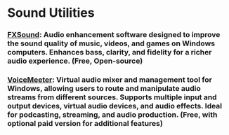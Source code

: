 # Sound Utilities

### [FXSound](https://github.com/fxsound2/fxsound-app): Audio enhancement software designed to improve the sound quality of music, videos, and games on Windows computers. Enhances bass, clarity, and fidelity for a richer audio experience. (Free, Open-source)

### [VoiceMeeter](https://vb-audio.com/Voicemeeter/): Virtual audio mixer and management tool for Windows, allowing users to route and manipulate audio streams from different sources. Supports multiple input and output devices, virtual audio devices, and audio effects. Ideal for podcasting, streaming, and audio production. (Free, with optional paid version for additional features)
